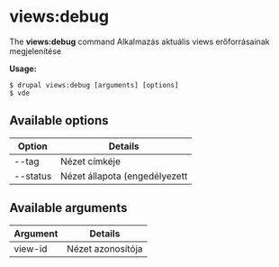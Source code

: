 # views:debug
The **views:debug** command Alkalmazás aktuális views erőforrásainak megjelenítése

**Usage:**
```
$ drupal views:debug [arguments] [options] 
$ vde  
```

## Available options
Option | Details
-------|-------------
--tag | Nézet címkéje
--status | Nézet állapota (engedélyezett|tiltott)

## Available arguments
Argument | Details
---------|-------------
view-id | Nézet azonosítója
